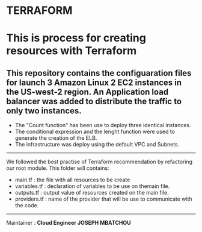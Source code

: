 # TERRAFORM
# **This is process for creating resources with Terraform**
## This repository contains the configuaration files for  launch 3 Amazon Linux 2 EC2 instances in the US-west-2 region. An Application load balancer was added to distribute the traffic to only two instances.   
- The "Count function" has been use to deploy three identical instances.
- The conditional expression and the lenght function were used to generate the creation of the ELB. 
- The infrastructure was deploy using the default VPC and Subnets.

---
We followed the best practise of Terraform recommendation by refactoring our root module. This folder will contains:

 - main.tf : the file with all resources to be create
 - variables.tf : declaration of variables to be use on themain file.
 - outputs.tf : output value of resources created on the main file.
 - providers.tf : name of the provider that will be use to communicate with the code. 

---

  Maintainer  : **Cloud Engineer JOSEPH MBATCHOU**